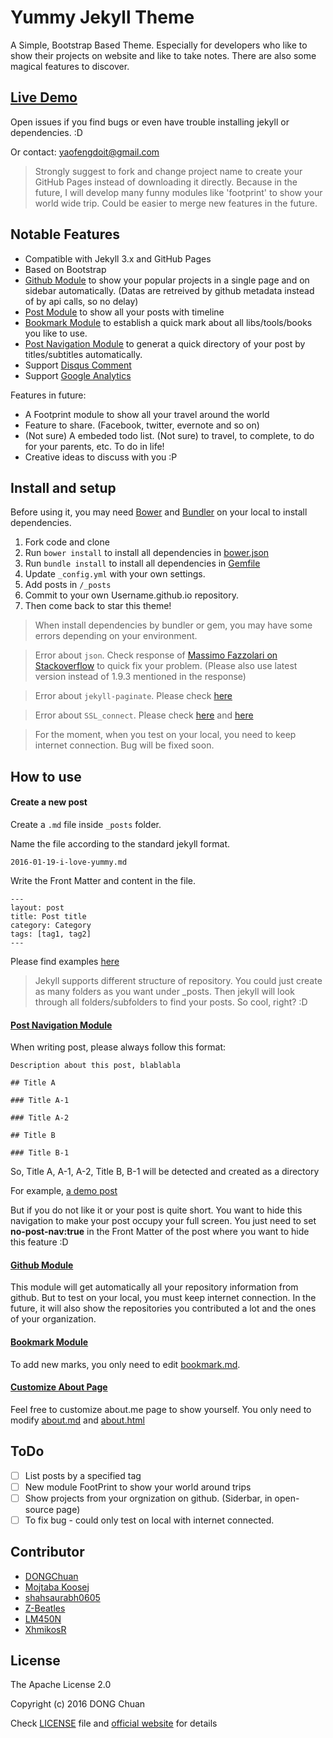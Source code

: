 # Yummy Jekyll Theme

A Simple, Bootstrap Based Theme. Especially for developers who like to show their projects on website and like to take notes. There are also some magical features to discover. 

## [Live Demo](http://dongchuan.github.io/)

Open issues if you find bugs or even have trouble installing jekyll or dependencies. :D

Or contact: yaofengdoit@gmail.com

> Strongly suggest to fork and change project name to create your GitHub Pages instead of downloading it directly. Because in the future, I will develop many funny modules like 'footprint' to show your world wide trip. Could be easier to merge new features in the future.

## Notable Features

* Compatible with Jekyll 3.x and GitHub Pages
* Based on Bootstrap
* [Github Module](http://dongchuan.github.io/open-source) to show your popular projects in a single page and on sidebar automatically. (Datas are retreived by github metadata instead of by api calls, so no delay) 
* [Post Module](http://dongchuan.github.io/blog) to show all your posts with timeline
* [Bookmark Module](http://dongchuan.github.io/bookmark) to establish a quick mark about all libs/tools/books you like to use.
* [Post Navigation Module](http://dongchuan.github.io/css/2016/04/22/CSS-Animation.html) to generat a quick directory of your post by titles/subtitles automatically.
* Support [Disqus Comment](https://disqus.com/home/explore/)
* Support [Google Analytics](https://analytics.google.com/analytics/web/)

Features in future:
* A Footprint module to show all your travel around the world
* Feature to share. (Facebook, twitter, evernote and so on)
* (Not sure) A embeded todo list. (Not sure) to travel, to complete, to do for your parents, etc. To do in life!
* Creative ideas to discuss with you :P

## Install and setup

Before using it, you may need [Bower](http://bower.io/) and [Bundler](http://bundler.io/) on your local to install dependencies.

1. Fork code and clone
2. Run `bower install` to install all dependencies in [bower.json](https://github.com/DONGChuan/DONGChuan.github.io/blob/master/bower.json)
3. Run `bundle install` to install all dependencies in [Gemfile](https://github.com/DONGChuan/DONGChuan.github.io/blob/master/Gemfile)
4. Update `_config.yml` with your own settings.
5. Add posts in `/_posts`
6. Commit to your own Username.github.io repository.
7. Then come back to star this theme!

> When install dependencies by bundler or gem, you may have some errors depending on your environment.

> Error about `json`. Check response of [Massimo Fazzolari on Stackoverflow](http://stackoverflow.com/questions/8100891/the-json-native-gem-requires-installed-build-tools) to quick fix your problem. (Please also use latest version instead of 1.9.3 mentioned in the response)
  
> Error about `jekyll-paginate`. Please check [here](http://stackoverflow.com/questions/35401566/dont-have-jekyll-paginate-or-one-of-its-dependencies-installed)

> Error about `SSL_connect`. Please check [here](http://stackoverflow.com/questions/15305350/gem-install-fails-with-openssl-failure) and [here](http://railsapps.github.io/openssl-certificate-verify-failed.html)

> For the moment, when you test on your local, you need to keep internet connection. Bug will be fixed soon.

## How to use

#### Create a new post

Create a `.md` file inside `_posts` folder.

Name the file according to the standard jekyll format.

```
2016-01-19-i-love-yummy.md
```

Write the Front Matter and content in the file.

```
---
layout: post
title: Post title
category: Category
tags: [tag1, tag2]
---
```

Please find examples [here](https://github.com/DONGChuan/DONGChuan.github.io/tree/master/_posts)

> Jekyll supports different structure of repository. You could just create as many folders as you want under _posts. Then jekyll will look through all folders/subfolders to find your posts. So cool, right? :D

#### [Post Navigation Module](http://dongchuan.github.io/css/2016/04/22/CSS-Animation.html)

When writing post, please always follow this format:

```
Description about this post, blablabla

## Title A

### Title A-1

### Title A-2

## Title B

### Title B-1

```

So, Title A, A-1, A-2, Title B, B-1 will be detected and created as a directory

For example, [a demo post](https://github.com/DONGChuan/DONGChuan.github.io/edit/master/_posts/2016-04-22-CSS-Animation.md)

But if you do not like it or your post is quite short. You want to hide this navigation to make your post occupy your full screen. You just need to set **no-post-nav:true** in the Front Matter of the post where you want to hide this feature :D

#### [Github Module](http://dongchuan.github.io/open-source)

This module will get automatically all your repository information from github. But to test on your local, you must keep internet connection. 
In the future, it will also show the repositories you contributed a lot and the ones of your organization.

#### [Bookmark Module](http://dongchuan.github.io/bookmark)

To add new marks, you only need to edit [bookmark.md](https://github.com/DONGChuan/Yummy-Jekyll/blob/master/bookmark.md).

#### [Customize About Page](http://dongchuan.github.io/about)

Feel free to customize about.me page to show yourself. You only need to modify [about.md](https://github.com/DONGChuan/Yummy-Jekyll/blob/master/about.md) and [about.html](https://github.com/DONGChuan/Yummy-Jekyll/blob/master/_includes/about.html)

## ToDo

- [ ] List posts by a specified tag
- [ ] New module FootPrint to show your world around trips
- [ ] Show projects from your orgnization on github. (Siderbar, in open-source page)
- [ ] To fix bug - could only test on local with internet connected.

## Contributor

* [DONGChuan](https://github.com/DONGChuan)
* [Mojtaba Koosej](https://github.com/mkoosej)
* [shahsaurabh0605](https://github.com/shahsaurabh0605)
* [Z-Beatles](http://www.waynechu.cn/)
* [LM450N](https://github.com/LM450N)
* [XhmikosR](https://github.com/XhmikosR)

## License

The Apache License 2.0

Copyright (c) 2016 DONG Chuan

Check [LICENSE](https://github.com/DONGChuan/DONGChuan.github.io/blob/master/LICENSE) file and [official website](http://www.apache.org/licenses/LICENSE-2.0) for details
